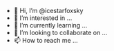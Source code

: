 - 👋 Hi, I’m @icestarfoxsky
- 👀 I’m interested in ...
- 🌱 I’m currently learning ...
- 💞️ I’m looking to collaborate on ...
- 📫 How to reach me ...

<!---
icestarfoxsky/icestarfoxsky is a ✨ special ✨ repository because its `README.md` (this file) appears on your GitHub profile.
You can click the Preview link to take a look at your changes.
--->
